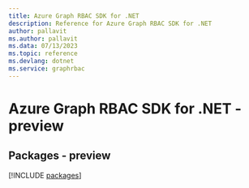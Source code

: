```yaml
---
title: Azure Graph RBAC SDK for .NET
description: Reference for Azure Graph RBAC SDK for .NET
author: pallavit
ms.author: pallavit
ms.data: 07/13/2023
ms.topic: reference
ms.devlang: dotnet
ms.service: graphrbac
---
```

# Azure Graph RBAC SDK for .NET - preview
## Packages - preview
[!INCLUDE [packages](graph-rbac-index.md)]